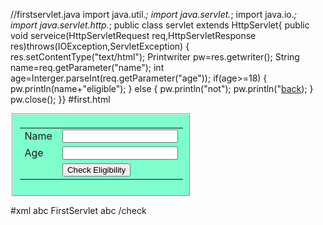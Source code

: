 //firstservlet.java
import java.util.*;
import java.servlet.*;
import java.io.*;
import java.servlet.http.*;
public class servlet extends HttpServlet{
public void serveice(HttpServletRequest req,HttpServletResponse res)throws(IOException,ServletException)
{
  res.setContentType("text/html");
  Printwriter pw=res.getwriter();
  String name=req.getParameter("name");
  int age=Interger.parseInt(req.getParameter("age"));
  if(age>=18)
  {
  pw.println(name+"eligible");
  }
  else
  {
  pw.println("not");
  pw.println("<a href="first.html">back</a>);
  }
  pw.close();
  }}
  #first.html
<html>
<head>
<title>VoterApp</title>
</head>
<body>
<form action= "http://localhost:8080/FirstProject/FirstServlet" method="get">
<fieldset style="width:20%; background-color:#80ffcc">
<table>
<tr><td>Name</td><td><input type="text" name="name"></td></tr>
<tr><td>Age</td><td><input type="text" name="age"></td></tr>
<tr><td></td>
<td><input type = "submit" value="Check Eligibility"></td></tr>
</table>
</fieldset>
</form>
</body>
</html>
#xml
<web-app>
<servlet>
<servlet-name>abc</servlet-name>
<servlet-class>FirstServlet</servlet-class>
</servlet>
<servlet-mapping>
<servlet-name>abc</servlet-name>
<url-patter>/check</url-patter>
</servlet-mapping>
</web-app>

  
